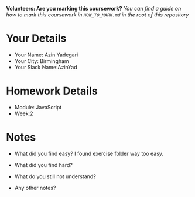 <!--

The title for your pull request should be made in this format

CITY CLASS_NO - FIRST_NAME LAST_NAME - MODULE - WEEK_NO

For example,

London Class 7 - Chris Owen - HTML/CSS - Week 1

Please complete the details below this message

-->

**Volunteers: Are you marking this coursework?** _You can find a guide on how to mark this coursework in `HOW_TO_MARK.md` in the root of this repository_

# Your Details

- Your Name: Azin Yadegari
- Your City: Birmingham
- Your Slack Name:AzinYad

# Homework Details

- Module: JavaScript 
- Week:2

# Notes

- What did you find easy? 
I found exercise folder way too easy.

- What did you find hard?

- What do you still not understand?

- Any other notes?
